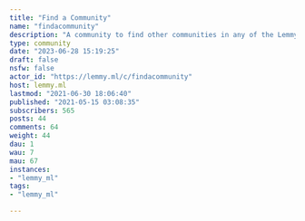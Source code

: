 ```yaml
---
title: "Find a Community" 
name: "findacommunity"
description: "A community to find other communities in any of the Lemmy instances."
type: community
date: "2023-06-28 15:19:25"
draft: false
nsfw: false
actor_id: "https://lemmy.ml/c/findacommunity"
host: lemmy.ml
lastmod: "2021-06-30 18:06:40"
published: "2021-05-15 03:08:35"
subscribers: 565
posts: 44
comments: 64
weight: 44
dau: 1
wau: 7
mau: 67
instances:
- "lemmy_ml"
tags: 
- "lemmy_ml"

---
```

